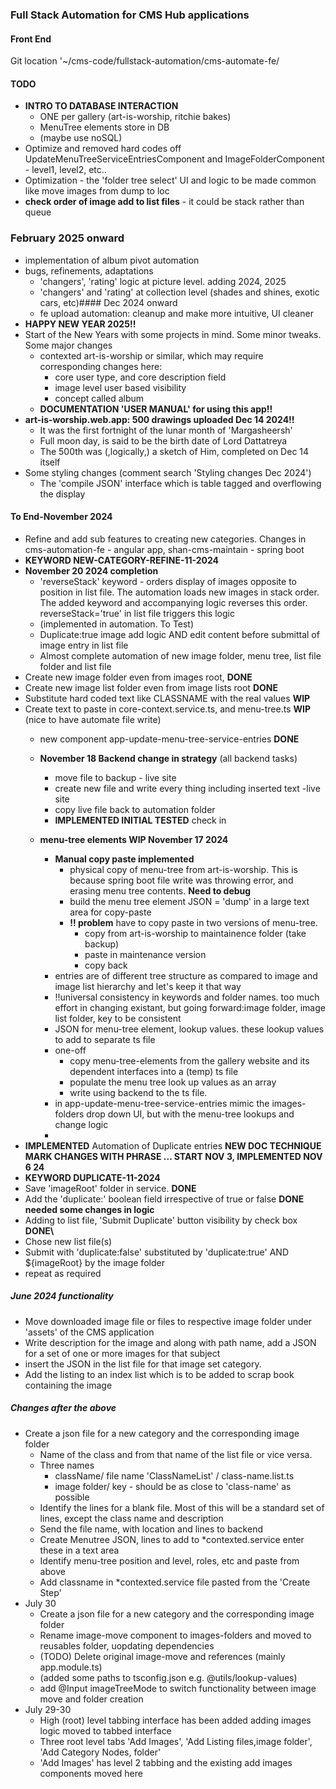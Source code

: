 ### Full Stack Automation for CMS Hub applications
#### Front End
Git location '~/cms-code/fullstack-automation/cms-automate-fe/
#### TODO 
- **INTRO TO DATABASE INTERACTION** 
  - ONE per gallery (art-is-worship, ritchie bakes) 
  - MenuTree elements store in DB
  - (maybe use noSQL)
- Optimize and removed hard codes off UpdateMenuTreeServiceEntriesComponent and ImageFolderComponent - level1, level2, etc..
- Optimization - the 'folder tree select' UI and logic to be made common like move images from dump to loc 
- **check order of image add to list files** - it could be stack rather than queue  

### February 2025 onward
- implementation of album pivot automation
- bugs, refinements, adaptations
  - 'changers', 'rating' logic at picture level. adding 2024, 2025
  - 'changers' and 'rating' at collection level (shades and shines, exotic cars, etc)#### Dec 2024 onward
  - fe upload automation: cleanup and make more intuitive, UI cleaner
- **HAPPY NEW YEAR 2025!!**
 - Start of the New Years with some projects in mind. Some minor tweaks. Some major changes
    - contexted art-is-worship or similar, which may require corresponding changes here:
      - core user type, and core description field
      - image level user based visibility  
      - concept called album
    - **DOCUMENTATION 'USER MANUAL' for using this app!!**
- **art-is-worship.web.app: 500 drawings uploaded Dec 14 2024!!**
    - It was the first fortnight of the lunar month of 'Margasheersh'
    - Full moon day, is said to be the birth date of Lord Dattatreya
    - The 500th was (,logically,) a sketch of Him, completed on Dec 14 itself
- Some styling changes (comment search 'Styling changes Dec 2024')
    - The 'compile JSON' interface which is table tagged and overflowing the display
#### To End-November 2024 
- Refine and add sub features to creating new categories. Changes in cms-automation-fe - angular app, shan-cms-maintain - spring boot
 - **KEYWORD NEW-CATEGORY-REFINE-11-2024**
 - **November 20 2024 completion** 
    - 'reverseStack' keyword - orders display of images opposite to position in list file. The automation loads new images in stack order. The added keyword and accompanying logic reverses this order. reverseStack='true' in list file triggers this logic
    - (implemented in automation. To Test)
    - Duplicate:true image add logic AND edit content before submittal of image entry in list file
    - Almost complete automation of new image folder, menu tree, list file folder and list file
 - Create new image folder even from images root, **DONE**
 - Create new image list folder even from image lists root **DONE**
 - Substitute hard coded text like CLASSNAME with the real values  **WIP**
 - Create text to paste in core-context.service.ts, and menu-tree.ts **WIP** (nice to have automate file write)
   - new component  app-update-menu-tree-service-entries **DONE**
   - **November 18 Backend change in strategy** (all backend tasks)
        - move file to backup - live site  
        - create new file and write every thing including inserted text -live site
        - copy live file back to automation folder 
        - **IMPLEMENTED INITIAL TESTED** check in
        
   - **menu-tree elements WIP November 17 2024** 
        - **Manual copy paste implemented**
            - physical copy of menu-tree from art-is-worship. This is because spring boot file write was throwing error, and erasing menu tree contents. **Need to debug**
            - build the menu tree  element JSON
            = 'dump' in a large text area for copy-paste
            - **!! problem** have to copy paste in two versions of menu-tree.
                - copy from art-is-worship to maintainence folder (take backup)
                - paste in maintenance version
                - copy back
        - entries are of different tree structure as compared to image and image list hierarchy and let's keep it that way
        - !!universal consistency in keywords and folder names. too much effort in changing existant, but going forward:image folder, image list folder, key to be consistent
        - JSON for menu-tree element, lookup values. these lookup values to add to separate ts file  
        - one-off 
           - copy menu-tree-elements from the gallery website and its dependent interfaces into a (temp) ts file
           - populate the menu tree look up values as an array
           - write using backend to the ts file.
        - in app-update-menu-tree-service-entries mimic the images-folders drop down UI, but with the menu-tree lookups and change logic
        - 
 - **IMPLEMENTED** Automation of Duplicate entries **NEW DOC TECHNIQUE MARK CHANGES WITH PHRASE ... START NOV 3, IMPLEMENTED NOV 6 24**
 -  **KEYWORD DUPLICATE-11-2024**
 - Save 'imageRoot' folder in service. **DONE**
 - Add the 'duplicate:' boolean field irrespective of true or false **DONE needed some changes in logic**
 - Adding to list file, 'Submit Duplicate' button visibility by check box **DONE\\**
 - Chose new list file(s)
 - Submit with 'duplicate:false' substituted by 'duplicate:true' AND ${imageRoot} by the image folder
 - repeat as required
##### June 2024 functionality
- Move downloaded image file or files to respective image folder under 'assets' of the CMS application
- Write description for the image and along with path name, add a JSON for a set of one or more images for that subject
- insert the JSON in the list file for that image set category.
- Add the listing to an index list which is to be added to scrap book containing the image

##### Changes after the above

- Create a json file for a new category and the corresponding image folder
    - Name of the class and from that name of the list file or vice versa.
    - Three names
        - className/ file name  'ClassNameList' / class-name.list.ts
        - image folder/ key - should be as close to 'class-name' as possible
    - Identify the lines for a blank file. Most of this will be a standard set of lines, except the class name and description
    - Send the file name, with location and lines to backend
    - Create Menutree JSON, lines to add to *contexted.service enter these in a text area
    - Identify menu-tree position and level, roles, etc and paste from above
    - Add classname in *contexted.service file pasted from the 'Create Step'
- July 30
    - Create a json file for a new category and the corresponding image folder
    - Rename image-move component to images-folders and moved to reusables folder, uopdating dependencies
    - (TODO) Delete original image-move and references (mainly app.module.ts)
    - (added some paths to tsconfig.json e.g. @utils/lookup-values)
    - add @Input imageTreeMode to switch functionality between image move and folder creation
- July 29-30
    - High (root) level tabbing interface has been added adding images logic moved to tabbed interface
    - Three root level tabs 'Add Images', 'Add Listing files,image folder', 'Add Category Nodes, folder'
    - 'Add Images' has level 2 tabbing and the existing add images components moved here